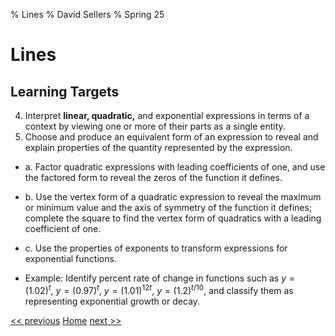% Lines
% David Sellers
% Spring 25

# Lines

## Learning Targets

4. Interpret **linear, quadratic,** and exponential expressions in terms of a context by viewing one or more of their parts as a single entity.
5. Choose and produce an equivalent form of an expression to reveal and explain properties of
   the quantity represented by the expression.

- a. Factor quadratic expressions with leading coefficients of one, and use the factored form
  to reveal the zeros of the function it defines.
- b. Use the vertex form of a quadratic expression to reveal the maximum or minimum value
  and the axis of symmetry of the function it defines; complete the square to find the vertex
  form of quadratics with a leading coefficient of one.
- c. Use the properties of exponents to transform expressions for exponential functions.

- Example: Identify percent rate of change in functions such as $y = (1.02)^{t}$, $y = (0.97)^{t}$, $y = (1.01)^{12t}$, $y = (1.2)^{t/10}$, and classify them as representing exponential growth or decay.

[<< previous](../unit1/test.html) [Home](algebra.html) [next >>](day1.html)
